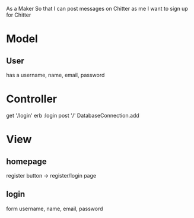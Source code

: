 As a Maker
So that I can post messages on Chitter as me
I want to sign up for Chitter

# Model

## User
has a username, name, email, password

# Controller
get '/login'
erb :login
post '/'
DatabaseConnection.add

# View
## homepage
register button -> register/login page
## login
form  username, name, email, password